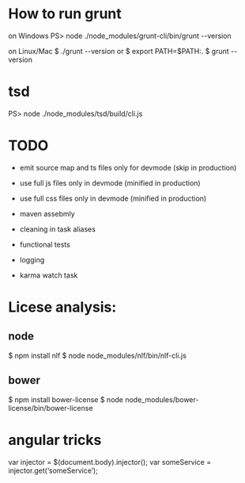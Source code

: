 # How to run grunt

on Windows
PS> node ./node_modules/grunt-cli/bin/grunt --version

on Linux/Mac
$ ./grunt --version
or
$ export PATH=$PATH:.
$ grunt --version

# tsd
PS> node ./node_modules/tsd/build/cli.js

# TODO
- emit source map and ts files only for devmode (skip in production)
- use full js files only in devmode (minified in production)
- use full css files only in devmode (minified in production)
- maven assebmly

- cleaning in task aliases
- functional tests
- logging
- karma watch task


# Licese analysis:
## node
$ npm install nlf
$ node node_modules/nlf/bin/nlf-cli.js
## bower
$ npm install bower-license
$ node node_modules/bower-license/bin/bower-license

# angular tricks
var injector = $(document.body).injector();
var someService = injector.get(‘someService’);
